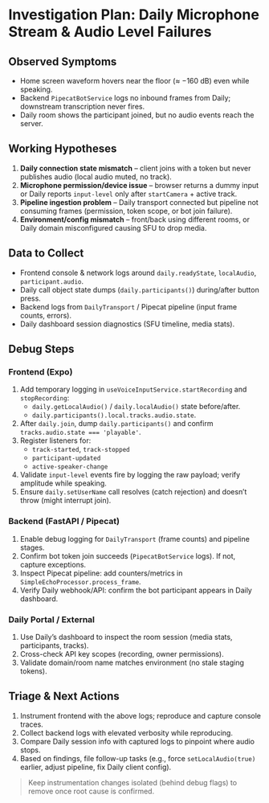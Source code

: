# Investigation Plan: Daily Microphone Stream & Audio Level Failures

## Observed Symptoms
- Home screen waveform hovers near the floor (≈ −160 dB) even while speaking.
- Backend `PipecatBotService` logs no inbound frames from Daily; downstream transcription never fires.
- Daily room shows the participant joined, but no audio events reach the server.

## Working Hypotheses
1. **Daily connection state mismatch** – client joins with a token but never publishes audio (local audio muted, no track).
2. **Microphone permission/device issue** – browser returns a dummy input or Daily reports `input-level` only after `startCamera` + active track.
3. **Pipeline ingestion problem** – Daily transport connected but pipeline not consuming frames (permission, token scope, or bot join failure).
4. **Environment/config mismatch** – front/back using different rooms, or Daily domain misconfigured causing SFU to drop media.

## Data to Collect
- Frontend console & network logs around `daily.readyState`, `localAudio`, `participant.audio`.
- Daily call object state dumps (`daily.participants()`) during/after button press.
- Backend logs from `DailyTransport` / Pipecat pipeline (input frame counts, errors).
- Daily dashboard session diagnostics (SFU timeline, media stats).

## Debug Steps
### Frontend (Expo)
1. Add temporary logging in `useVoiceInputService.startRecording` and `stopRecording`:
   - `daily.getLocalAudio()` / `daily.localAudio()` state before/after.
   - `daily.participants().local.tracks.audio.state`.
2. After `daily.join`, dump `daily.participants()` and confirm `tracks.audio.state === 'playable'`.
3. Register listeners for:
   - `track-started`, `track-stopped`
   - `participant-updated`
   - `active-speaker-change`
4. Validate `input-level` events fire by logging the raw payload; verify amplitude while speaking.
5. Ensure `daily.setUserName` call resolves (catch rejection) and doesn’t throw (might interrupt join).

### Backend (FastAPI / Pipecat)
1. Enable debug logging for `DailyTransport` (frame counts) and pipeline stages.
2. Confirm bot token join succeeds (`PipecatBotService` logs). If not, capture exceptions.
3. Inspect Pipecat pipeline: add counters/metrics in `SimpleEchoProcessor.process_frame`.
4. Verify Daily webhook/API: confirm the bot participant appears in Daily dashboard.

### Daily Portal / External
1. Use Daily’s dashboard to inspect the room session (media stats, participants, tracks).
2. Cross-check API key scopes (recording, owner permissions).
3. Validate domain/room name matches environment (no stale staging tokens).

## Triage & Next Actions
1. Instrument frontend with the above logs; reproduce and capture console traces.
2. Collect backend logs with elevated verbosity while reproducing.
3. Compare Daily session info with captured logs to pinpoint where audio stops.
4. Based on findings, file follow-up tasks (e.g., force `setLocalAudio(true)` earlier, adjust pipeline, fix Daily client config).

> Keep instrumentation changes isolated (behind debug flags) to remove once root cause is confirmed.
